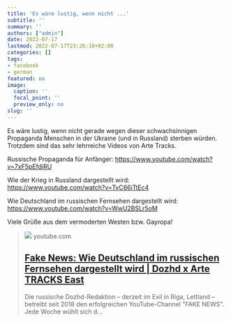 ```yaml
---
title: 'Es wäre lustig, wenn nicht ...'
subtitle: ''
summary: ''
authors: ["admin"]
date: 2022-07-17
lastmod: 2022-07-17T23:26:18+02:00
categories: []
tags:
- facebook
- german
featured: no
image:
  caption: ''
  focal_point: ''
  preview_only: no
slug: ''
---
```

Es wäre lustig, wenn nicht gerade wegen dieser schwachsinnigen Propaganda Menschen in der Ukraine (und in Russland) sterben würden. Trotzdem sind das sehr lehrreiche Videos von Arte Tracks.

Russische Propaganda für Anfänger:
https://www.youtube.com/watch?v=7xF5pEfdiRU 

Wie der Krieg in Russland dargestellt wird:
https://www.youtube.com/watch?v=TvC66iTtEc4

Wie Deutschland im russischen Fernsehen dargestellt wird:
https://www.youtube.com/watch?v=WwU2BSLr5oM

Viele Grüße aus dem vermoderten Westen bzw. Gayropa!
> [![](https://i.ytimg.com/vi/WwU2BSLr5oM/maxresdefault.jpg)](https://www.youtube.com/watch?v=WwU2BSLr5oM)
> youtube.com
> ## [Fake News: Wie Deutschland im russischen Fernsehen dargestellt wird | Dozhd x Arte TRACKS East](https://www.youtube.com/watch?v=WwU2BSLr5oM)
>
>Die russische Dozhd-Redaktion – derzeit im Exil in Riga, Lettland – betreibt seit 2018 den erfolgreichen YouTube-Channel "FAKE NEWS". Jede Woche wühlt sich d...


